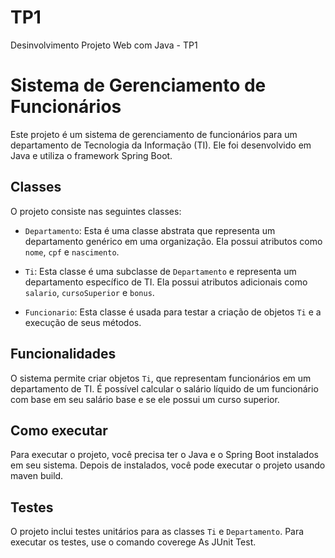# TP1
Desinvolvimento Projeto Web com Java - TP1

# Sistema de Gerenciamento de Funcionários

Este projeto é um sistema de gerenciamento de funcionários para um departamento de Tecnologia da Informação (TI). Ele foi desenvolvido em Java e utiliza o framework Spring Boot.

## Classes

O projeto consiste nas seguintes classes:

- `Departamento`: Esta é uma classe abstrata que representa um departamento genérico em uma organização. Ela possui atributos como `nome`, `cpf` e `nascimento`.

- `Ti`: Esta classe é uma subclasse de `Departamento` e representa um departamento específico de TI. Ela possui atributos adicionais como `salario`, `cursoSuperior` e `bonus`.

- `Funcionario`: Esta classe é usada para testar a criação de objetos `Ti` e a execução de seus métodos.

## Funcionalidades

O sistema permite criar objetos `Ti`, que representam funcionários em um departamento de TI. É possível calcular o salário líquido de um funcionário com base em seu salário base e se ele possui um curso superior.

## Como executar

Para executar o projeto, você precisa ter o Java e o Spring Boot instalados em seu sistema. Depois de instalados, você pode executar o projeto usando maven build.

## Testes

O projeto inclui testes unitários para as classes `Ti` e `Departamento`. Para executar os testes, use o comando coverege As JUnit Test.




